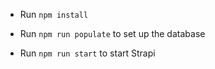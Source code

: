 - Run `npm install`

- Run `npm run populate` to set up the database

- Run `npm run start` to start Strapi 